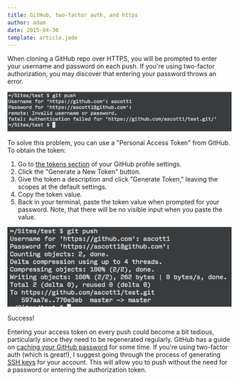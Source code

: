 ```yaml
---
title: GitHub, two-factor auth, and https
author: adam
date: 2015-04-30
template: article.jade
---
```


When cloning a GitHub repo over HTTPS, you will be prompted to enter your username and password on each push. If you're using two-factor authorization, you may discover that entering your password throws an error.

![GitHub push fail](push-fail.png)

To solve this problem, you can use a "Personal Access Token" from GitHub. To obtain the token:

1. Go to [the tokens section](https://github.com/settings/tokens) of your GitHub profile settings.
2. Click the "Generate a New Token" button.
3. Give the token a description and click "Generate Token," leaving the scopes at the default settings.
4. Copy the token value.
5. Back in your terminal, paste the token value when prompted for your password. Note, that there will be no visible input when you paste the value.

![GitHub push success](push-success.png)

Success!

Entering your access token on every push could become a bit tedious, particularly since they need to be regenerated regularly. GitHub has a guide on [caching your GitHub password](https://help.github.com/articles/caching-your-github-password-in-git/#platform-all) for some time. If you're using two-factor auth (which is great!), I suggest going through the process of generating [SSH keys](https://help.github.com/articles/generating-ssh-keys/) for your account. This will allow you to push without the need for a password or entering the authorization token.
